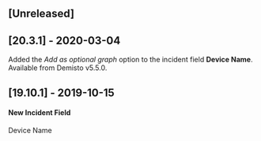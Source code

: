 ## [Unreleased]


## [20.3.1] - 2020-03-04
Added the *Add as optional graph* option to the incident field **Device Name**. Available from Demisto v5.5.0.

## [19.10.1] - 2019-10-15
#### New Incident Field
Device Name
